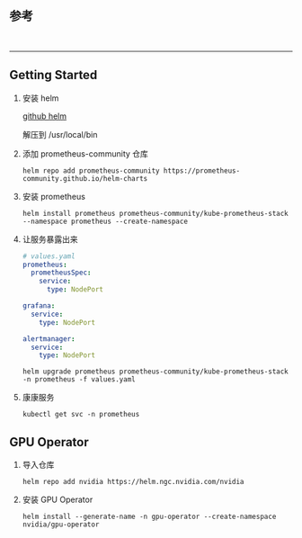 ## 参考



<br>

---

## Getting Started

1. 安装 helm

    [github helm](https://github.com/helm/helm/releases)

    解压到 /usr/local/bin

2. 添加 prometheus-community 仓库

    ```shell
    helm repo add prometheus-community https://prometheus-community.github.io/helm-charts
    ```

3. 安装 prometheus

    ```shell
    helm install prometheus prometheus-community/kube-prometheus-stack --namespace prometheus --create-namespace
    ```

4. 让服务暴露出来

    ```yaml
    # values.yaml
    prometheus:
      prometheusSpec:
        service:
          type: NodePort

    grafana:
      service:
        type: NodePort

    alertmanager:
      service:
        type: NodePort
    ```

    ```shell
    helm upgrade prometheus prometheus-community/kube-prometheus-stack -n prometheus -f values.yaml
    ```

5. 康康服务

    ```shell
    kubectl get svc -n prometheus
    ```


## GPU Operator

1. 导入仓库

    ```shell
    helm repo add nvidia https://helm.ngc.nvidia.com/nvidia
    ```

2. 安装 GPU Operator

    ```shell
    helm install --generate-name -n gpu-operator --create-namespace nvidia/gpu-operator
    ```
